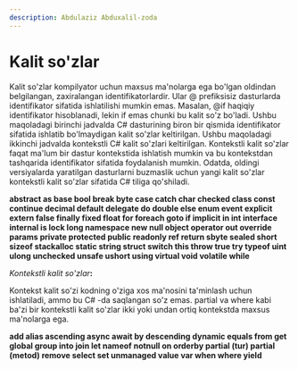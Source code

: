 ```yaml
---
description: Abdulaziz Abduxalil-zoda
---
```


# Kalit so'zlar

Kalit so'zlar kompilyator uchun maxsus ma'nolarga ega bo'lgan oldindan belgilangan, zaxiralangan identifikatorlardir. Ular @ prefiksisiz dasturlarda identifikator sifatida ishlatilishi mumkin emas. Masalan, @if haqiqiy identifikator hisoblanadi, lekin if emas chunki bu kalit so'z bo'ladi. Ushbu maqoladagi birinchi jadvalda C\# dasturining biron bir qismida identifikator sifatida ishlatib bo'lmaydigan kalit so'zlar keltirilgan. Ushbu maqoladagi ikkinchi jadvalda kontekstli C\# kalit so'zlari keltirilgan. Kontekstli kalit so'zlar faqat ma'lum bir dastur kontekstida ishlatish mumkin va bu kontekstdan tashqarida identifikator sifatida foydalanish mumkin. Odatda, oldingi versiyalarda yaratilgan dasturlarni buzmaslik uchun yangi kalit so'zlar kontekstli kalit so'zlar sifatida C\# tiliga qo'shiladi.

**abstract as base bool break byte case catch char checked class const continue decimal default delegate do double else enum event explicit extern false finally fixed float for foreach goto if implicit in int interface internal is lock long namespace new null object operator out override params private protected public readonly ref return sbyte sealed short sizeof stackalloc static string struct switch this throw true try typeof uint ulong unchecked unsafe ushort using virtual void volatile while**

_Kontekstli kalit so'zlar_**:**

 Kontekst kalit so'zi kodning o'ziga xos ma'nosini ta'minlash uchun ishlatiladi, ammo bu C\# -da saqlangan so'z emas. partial va where kabi ba'zi bir kontekstli kalit so'zlar ikki yoki undan ortiq kontekstda maxsus ma'nolarga ega.

**add alias ascending async await by descending dynamic equals from get global group into join let nameof notnull on orderby partial \(tur\) partial \(metod\) remove select set unmanaged value var when where yield**

